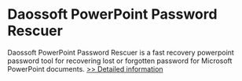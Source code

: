 # Daossoft PowerPoint Password Rescuer
Daossoft PowerPoint Password Rescuer is a fast recovery powerpoint password tool for recovering lost or forgotten password for Microsoft PowerPoint documents.
[>> Detailed information](https://secure.shareit.com/shareit/product.html?productid=300873367&affiliateid=200057808)